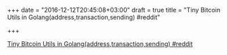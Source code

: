+++
date = "2016-12-12T20:45:08+03:00"
draft = true
title = "Tiny Bitcoin Utils in Golang(address,transaction,sending)  #reddit"

+++

<p><a href="https://t.co/Oo3qB5nNwr">Tiny Bitcoin Utils in Golang(address,transaction,sending)  #reddit</a></p>
